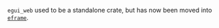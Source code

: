 `egui_web` used to be a standalone crate, but has now been moved into [`eframe`](https://github.com/emilk/egui/tree/master/eframe).
